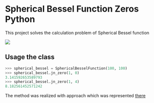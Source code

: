 # Spherical Bessel Function Zeros Python

This project solves the calculation problem of Spherical Bessel function 

<img src="https://latex.codecogs.com/png.image?\dpi{200}j_n(z)%20=%20\sqrt{\frac{\pi}{2z}J_{n+1/2}(z)}" />

## Usage the class

```python
>>> spherical_bessel = SphericalBesselFunction(100, 100)
>>> spherical_bessel.jn_zero(1, 0)
3.141592653589793
>>> spherical_bessel.jn_zero(1, 4)
8.182561452571242
```

The method was realized with approach which was represented [there](https://scipy-cookbook.readthedocs.io/items/SphericalBesselZeros.html)
